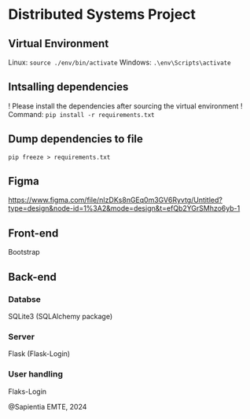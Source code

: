 # Distributed Systems Project

## Virtual Environment

Linux: `source ./env/bin/activate`
Windows: `.\env\Scripts\activate`

## Intsalling dependencies
! Please install the dependencies after sourcing the virtual environment !
Command: `pip install -r requirements.txt`

## Dump dependencies to file
```
pip freeze > requirements.txt
```
## Figma
https://www.figma.com/file/nIzDKs8nGEq0m3GV6Ryvtg/Untitled?type=design&node-id=1%3A2&mode=design&t=efQb2YGrSMhzo6yb-1

## Front-end
Bootstrap

## Back-end

### Databse
SQLite3 (SQLAlchemy package)

### Server
Flask (Flask-Login)

### User handling
Flaks-Login

@Sapientia EMTE, 2024
